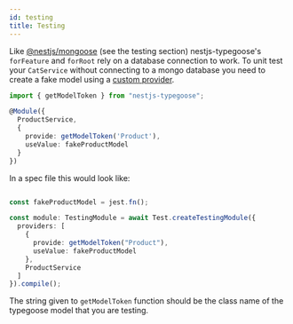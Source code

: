 ```yaml
---
id: testing
title: Testing
---
```


Like [@nestjs/mongoose](https://docs.nestjs.com/v5/techniques/mongodb) (see the testing section) nestjs-typegoose's `forFeature` and `forRoot` rely on a database connection to work. To unit test your `CatService` without connecting to a mongo database you need to create a fake model using a [custom provider](https://docs.nestjs.com/fundamentals/custom-providers).

```typescript
import { getModelToken } from "nestjs-typegoose";

@Module({
  ProductService,
  {
    provide: getModelToken('Product'),
    useValue: fakeProductModel
  }
})
```

In a spec file this would look like:

```typescript

const fakeProductModel = jest.fn();

const module: TestingModule = await Test.createTestingModule({
  providers: [
    {
      provide: getModelToken("Product"),
      useValue: fakeProductModel
    },
    ProductService
  ]
}).compile();
```

The string given to `getModelToken` function should be the class name of the typegoose model that you are testing.

<!-- TODO: document using a in memory mongo database -->